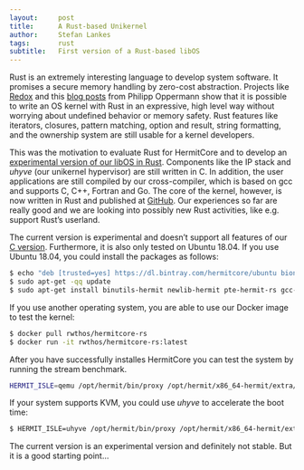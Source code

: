 ```yaml
---
layout:     post
title:      A Rust-based Unikernel
author:     Stefan Lankes
tags: 	    rust
subtitle:   First version of a Rust-based libOS
---
```


Rust is an extremely interesting language to develop system software.
It promises a secure memory handling by zero-cost abstraction.
Projects like [Redox](https://www.redox-os.org) and this [blog posts](https://os.phil-opp.com/second-edition/) from Philipp Oppermann show that it is possible to write an OS kernel with Rust in an expressive, high level way without worrying about undefined behavior or memory safety.
Rust features like iterators, closures, pattern matching, option and result, string formatting, and the ownership system are still usable for a kernel developers. 

This was the motivation to evaluate Rust for HermitCore and to develop an [experimental version of our libOS in Rust](https://github.com/hermitcore/libhermit-rs).
Components like the IP stack and *uhyve* (our unikernel hypervisor) are still written in C.
In addition, the user applications are still compiled by our cross-compiler, which is based on gcc and supports C, C++, Fortran and Go.
The core of the kernel, however, is now written in Rust and published at [GitHub](https://github.com/hermitcore/libhermit-rs).
Our experiences so far are really good and we are looking into possibly new Rust activities, like e.g. support Rust’s userland.

The current version is experimental and doesn’t support all features of our [C version](https://github.com/hermitcore/libhermit).
Furthermore, it is also only tested on Ubuntu 18.04.
If you use Ubuntu 18.04, you could install the packages as follows:

```bash
$ echo "deb [trusted=yes] https://dl.bintray.com/hermitcore/ubuntu bionic main" | sudo tee -a /etc/apt/sources.list
$ sudo apt-get -qq update
$ sudo apt-get install binutils-hermit newlib-hermit pte-hermit-rs gcc-hermit libhermit-rs
```

If you use another operating system, you are able to use our Docker image to test the kernel:

```bash
$ docker pull rwthos/hermitcore-rs
$ docker run -it rwthos/hermitcore-rs:latest
```

After you have successfully installes HermitCore you can test the system by running the stream benchmark.

```bash
HERMIT_ISLE=qemu /opt/hermit/bin/proxy /opt/hermit/x86_64-hermit/extra/benchmarks/stream
```

If your system supports KVM, you could use *uhyve* to accelerate the boot time:

```bash
$ HERMIT_ISLE=uhyve /opt/hermit/bin/proxy /opt/hermit/x86_64-hermit/extra/benchmarks/stream
```

The current version is an experimental version and definitely not stable.
But it is a good starting point...
